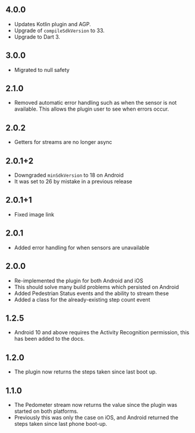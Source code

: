## 4.0.0

- Updates Kotlin plugin and AGP.
- Upgrade of `compileSdkVersion` to 33.
- Upgrade to Dart 3.

## 3.0.0

- Migrated to null safety

## 2.1.0

- Removed automatic error handling such as when the sensor is not available. This allows the plugin user to see when errors occur.

## 2.0.2

- Getters for streams are no longer async

## 2.0.1+2

- Downgraded `minSdkVersion` to 18 on Android
- It was set to 26 by mistake in a previous release

## 2.0.1+1

- Fixed image link

## 2.0.1

- Added error handling for when sensors are unavailable

## 2.0.0

- Re-implemented the plugin for both Android and iOS
- This should solve many build problems which persisted on Android
- Added Pedestrian Status events and the ability to stream these
- Added a class for the already-existing step count event

## 1.2.5

- Android 10 and above requires the Activity Recognition permission, this has been added to the docs.

## 1.2.0

- The plugin now returns the steps taken since last boot up.

## 1.1.0

- The Pedometer stream now returns the value since the plugin was started on both platforms.
- Previously this was only the case on iOS, and Android returned the steps taken since last phone boot-up.
